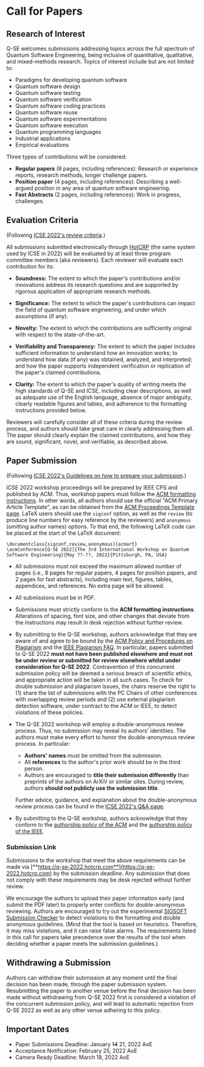 # Call for Papers

## Research of Interest

Q-SE welcomes submissions addressing topics across the full spectrum of Quantum
Software Engineering, being inclusive of quantitative, qualitative, and
mixed-methods research.  Topics of interest include but are not limited to:

- Paradigms for developing quantum software
- Quantum software design
- Quantum software testing
- Quantum software verification
- Quantum software coding practices
- Quantum software reuse
- Quantum software experimentations
- Quantum software execution
- Quantum programming languages
- Industrial applications
- Empirical evaluations

Three types of contributions will be considered:

- **Regular papers** (8 pages, including references): Research or experience reports, research methods, longer challenge papers.
- **Position paper** (4 pages, including references): Describing a well-argued position in any area of quantum software engineering.
- **Fast Abstracts** (2 pages, including references): Work in progress, challenges.

## Evaluation Criteria

(Following [ICSE 2022's review criteria](https://conf.researchr.org/track/icse-2022/icse-2022-papers#review-criteria).)

All submissions submitted electronically through [HotCRP](https://q-se-2022.hotcrp.com)
(the same system used by ICSE in 2022) will be evaluated by at least three program
committee members (aka reviewers).  Each reviewer will evaluate each contribution
for its:

- **Soundness:** The extent to which the paper's contributions and/or
  innovations address its research questions and are supported by rigorous
  application of appropriate research methods.

- **Significance:** The extent to which the paper's contributions can impact the
  field of quantum software engineering, and under which assumptions (if any).

- **Novelty:** The extent to which the contributions are sufficiently original
  with respect to the state-of-the-art.

- **Verifiability and Transparency:** The extent to which the paper includes
  sufficient information to understand how an innovation works; to understand
  how data (if any) was obtained, analyzed, and interpreted; and how the paper
  supports independent verification or replication of the paper's claimed
  contributions.

- **Clarity:** The extent to which the paper's quality of writing meets the high
  standards of Q-SE and ICSE, including clear descriptions, as well as adequate
  use of the English language, absence of major ambiguity, clearly readable
  figures and tables, and adherence to the formatting instructions provided
  below.

Reviewers will carefully consider all of these criteria during the review
process, and authors should take great care in clearly addressing them all.  The
paper should clearly explain the claimed contributions, and how they are sound,
significant, novel, and verifiable, as described above.

## Paper Submission

(Following [ICSE 2022's Guidelines on how to prepare your submission](https://conf.researchr.org/track/icse-2022/icse-2022-papers#how-to-submit).)

ICSE 2022 workshop proceedings will be prepared by IEEE CPS and published by
ACM.  Thus, workshop papers must follow the
[ACM formatting instructions](https://www.acm.org/publications/proceedings-template).
In other words, all authors should use the official "ACM Primary Article Template",
as can be obtained from the [ACM Proceedings Template page](https://www.acm.org/publications/proceedings-template).
LaTeX users should use the `sigconf` option, as well as the `review` (to produce
line numbers for easy reference by the reviewers) and `anonymous` (omitting
author names) options.  To that end, the following LaTeX code can be placed at
the start of the LaTeX document:

```
\documentclass[sigconf,review,anonymous]{acmart}
\acmConference[Q-SE 2022]{The 3rd International Workshop on Quantum Software Engineering}{May ??-??, 2022}{Pittsburgh, PA, USA}
```

- All submissions must not exceed the maximum allowed number of pages (i.e.,
  8 pages for regular papers, 4 pages for position papers, and 2 pages for fast
  abstracts), including main text, figures, tables, appendices, and references.
  No extra page will be allowed.

- All submissions must be in PDF.

- Submissions must strictly conform to the **ACM formatting instructions**.
  Alterations of spacing, font size, and other changes that deviate from the
  instructions may result in desk rejection without further review.

- By submitting to the Q-SE workshop, authors acknowledge that they are aware of
  and agree to be bound by the [ACM Policy and Procedures on
  Plagiarism](https://www.acm.org/publications/policies/plagiarism) and the
  [IEEE Plagiarism FAQ](https://www.ieee.org/publications/rights/plagiarism/plagiarism.html).
  In particular, papers submitted to Q-SE 2022 **must not have been published
  elsewhere and must not be under review or submitted for review elsewhere
  whilst under consideration for Q-SE 2022**.  Contravention of this concurrent
  submission policy will be deemed a serious breach of scientific ethics, and
  appropriate action will be taken in all such cases.  To check for double
  submission and plagiarism issues, the chairs reserve the right to (1) share
  the list of submissions with the PC Chairs of other conferences with
  overlapping review periods and (2) use external plagiarism detection software,
  under contract to the ACM or IEEE, to detect violations of these policies.

- The Q-SE 2022 workshop will employ a double-anonymous review process.  Thus,
  no submission may reveal its authors' identities.  The authors must make every
  effort to honor the double-anonymous review process.  In particular:

    - **Authors' names** must be omitted from the submission.
    - All **references** to the author's prior work should be in the third person.
    - Authors are encouraged to **title their submission differently** than
  preprints of the authors on ArXiV or similar sites.  During review, authors
  **should not publicly use the submission title**.

  Further advice, guidance, and explanation about the double-anonymous review
  process can be found in the [ICSE 2022's Q&A page](https://conf.researchr.org/track/icse-2022/icse-2022-submitting-to-icse2022--q-a).

- By submitting to the Q-SE workshop, authors acknowledge that they conform to
  the [authorship policy of the ACM](https://www.acm.org/publications/policies/authorship)
  and the [authorship policy of the IEEE](https://journals.ieeeauthorcenter.ieee.org/become-an-ieee-journal-author/publishing-ethics/definition-of-authorship).

### Submission Link

Submissions to the workshop that meet the above requirements can be made via
[**https://q-se-2022.hotcrp.com**](https://q-se-2022.hotcrp.com) by the submission
deadline.  Any submission that does not comply with these requirements may be
desk rejected without further review.

We encourage the authors to upload their paper information early (and submit the
PDF later) to properly enter conflicts for double-anonymous reviewing.  Authors
are encouraged to try out the experimental [SIGSOFT Submission Checker](https://github.com/acmsigsoft/submission-checker)
to detect violations to the formatting and double anonymous guidelines.  (Mind
that the tool is based on heuristics.  Therefore, it may miss violations, and it
can raise false alarms.  The requirements listed in this call for papers take
precedence over the results of the tool when deciding whether a paper meets the
submission guidelines.)

## Withdrawing a Submission

Authors can withdraw their submission at any moment until the final decision has
been made, through the paper submission system.  Resubmitting the paper to
another venue before the final decision has been made without withdrawing from
Q-SE 2022 first is considered a violation of the concurrent submission policy,
and will lead to automatic rejection from Q-SE 2022 as well as any other venue
adhering to this policy.

## Important Dates

- Paper Submissions Deadline: January ~~14~~ 21, 2022 AoE
- Acceptance Notification: February 25, 2022 AoE
- Camera Ready Deadline: March 18, 2022 AoE

